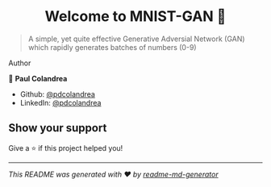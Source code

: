 <h1 align="center">Welcome to MNIST-GAN 👋</h1>
<p>
</p>

> A simple, yet quite effective Generative Adversial Network (GAN) which rapidly generates batches of numbers (0-9)

<p align="center>
  ![Alt text](images/1.png?raw=true 'Title')
</p>

## Author

👤 **Paul Colandrea**

- Github: [@pdcolandrea](https://github.com/pdcolandrea)
- LinkedIn: [@pdcolandrea](https://linkedin.com/in/pdcolandrea)

## Show your support

Give a ⭐️ if this project helped you!

---

_This README was generated with ❤️ by [readme-md-generator](https://github.com/kefranabg/readme-md-generator)_
